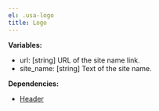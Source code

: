 ```yaml
---
el: .usa-logo
title: Logo
---
```


__Variables:__
* url: [string] URL of the site name link.
* site_name: [string] Text of the site name.

__Dependencies:__
* [Header](../header/header.md)
